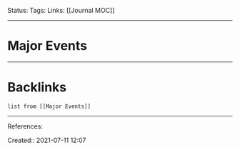 Status: 
Tags: 
Links: [[Journal MOC]]
___
# Major Events
___
# Backlinks
```dataview
list from [[Major Events]]
```
___
References: 

Created:: 2021-07-11 12:07
